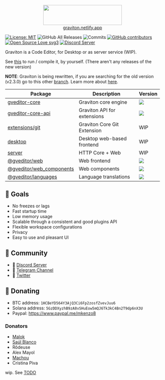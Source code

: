 <p align="center">
	<img align="center" src="https://graviton.netlify.app/logo.png"  width="256" height="64.5"/>
	<br>
	<a href="https://graviton.netlify.app">graviton.netlify.app</a>
</p>



[![License: MIT](https://img.shields.io/badge/License-MIT-blue.svg)](https://github.com/Graviton-Code-Editor/Graviton-App/blob/master/LICENSE.md)
![GitHub All Releases](https://img.shields.io/github/downloads/Graviton-Code-Editor/Graviton-App/total.svg)
![Commits](https://img.shields.io/github/commit-activity/m/Graviton-Code-Editor/Graviton-App/main)
[![GitHub contributors](https://img.shields.io/github/contributors/Graviton-Code-Editor/Graviton-App.svg)](https://GitHub.com/Graviton-Code-Editor/Graviton-App/graphs/contributors/)
[![Open Source Love svg3](https://badges.frapsoft.com/os/v3/open-source.svg?v=103)](https://github.com/Graviton-Code-Editor/Graviton-App/)
[![Discord Server](https://discordapp.com/api/guilds/536130219057086514/widget.png)](https://discord.gg/gg6CTYA)

Graviton is a Code Editor, for Desktop or as server service (WIP). 

See [this](./book/src/building.md) to run / compile it, by yourself. (There aren't any releases of the new version)

**NOTE**: Graviton is being rewritten, if you are searching for the old version (v2.3.0) go to this other [branch](https://github.com/Graviton-Code-Editor/Graviton-App/tree/2.3.0). Learn more about [here](https://github.com/Graviton-Code-Editor/Graviton-App/discussions/292).

| Package             | Description | Version |
|---------------------|-------------|-------------|
| [gveditor-core](./core)       | Graviton core engine | [![](https://img.shields.io/crates/v/gveditor-core?style=plastic)](https://crates.io/crates/gveditor-core)     |   
| [gveditor-core-api](./core_api)   | Graviton API for extensions | [![](https://img.shields.io/crates/v/gveditor-core?style=plastic)](https://crates.io/crates/gveditor-core-api)  |
| [extensions/git](./extensions/git)      | Graviton Core Git Extension | WIP |
| [desktop](./desktop)             | Desktop web-based frontend  | WIP |
| [server](./server)               | HTTP Core + Web  | WIP |
| [@gveditor/web](./web)                 | Web frontend  | [![](https://img.shields.io/badge/dynamic/json?color=red&label=%40gveditor%2Fweb&query=version&url=https%3A%2F%2Fraw.githubusercontent.com%2FGraviton-Code-Editor%2FGraviton-App%2Fmain%2Fweb%2Fpackage.json)](https://github.com/Graviton-Code-Editor/Graviton-App/tree/main/core) |
| [@gveditor/web_components](./web_components)      | Web components | [![](https://img.shields.io/badge/dynamic/json?color=red&label=%40gveditor%2Fweb_components&query=version&url=https%3A%2F%2Fraw.githubusercontent.com%2FGraviton-Code-Editor%2FGraviton-App%2Fmain%2Fweb_components%2Fpackage.json)](https://github.com/Graviton-Code-Editor/Graviton-App/tree/main/core) |
| [@gveditor/languages](./languges)             | Language translations  | [![](https://img.shields.io/badge/dynamic/json?color=red&label=%40gveditor%2Flanguages&query=version&url=https%3A%2F%2Fraw.githubusercontent.com%2FGraviton-Code-Editor%2FGraviton-App%2Fmain%2Flanguages%2Fpackage.json)](https://github.com/Graviton-Code-Editor/Graviton-App/tree/main/core) |


## 📑 Goals
- No freezes or lags
- Fast startup time
- Low memory usage
- Scalable through a consistent and good plugins API
- Flexible workspace configurations
- Privacy
- Easy to use and pleasant UI

## 📣 Community

- 💬 [Discord Server](https://discord.gg/cChzuMp)
- 📢 [Telegram Channel](https://t.me/gravitoneditor)
- 💭 [Twitter](https://twitter.com/gravitoneditor)

## 🎁 Donating

- BTC address: `1HCBeYD564Y3AjQ3Ci6Fp2zosfZvevJuu6`
- Solana address: `5GzDDXyzhB9zA8vSHuEow5mQJ6Tk3kC4Bn2T9dp6nX3U`
- Paypal: https://www.paypal.me/mkenzo8

### Donators

- [Malok](https://github.com/malokdev)
- [Saúl Blanco](https://github.com/Saul-BT)
- Rôdeuse
- Alex Mayol
- [Machou](http://github.com/Machou)
- Cristina Piva

wip. See [TODO](./TODO.md)
